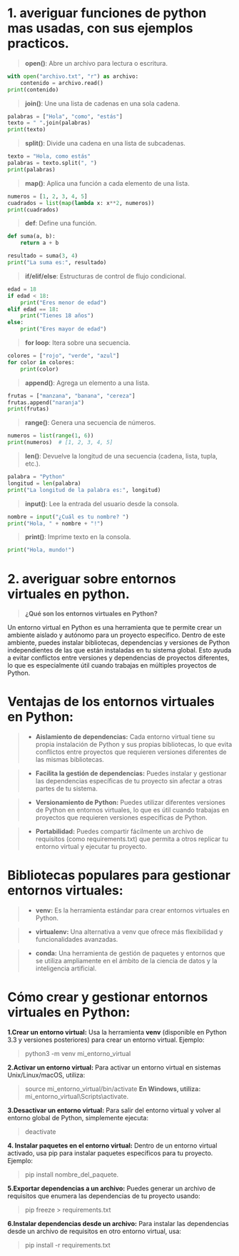 # 1. averiguar funciones de python mas usadas, con sus ejemplos practicos.

> **open()**: Abre un archivo para lectura o escritura.
```python
with open("archivo.txt", "r") as archivo:
    contenido = archivo.read()
print(contenido)
```
>**join()**: Une una lista de cadenas en una sola cadena.
```python
palabras = ["Hola", "como", "estás"]
texto = " ".join(palabras)
print(texto)
```
> **split()**: Divide una cadena en una lista de subcadenas.

```python
texto = "Hola, como estás"
palabras = texto.split(", ")
print(palabras)
```
> **map()**: Aplica una función a cada elemento de una lista.
```python
numeros = [1, 2, 3, 4, 5]
cuadrados = list(map(lambda x: x**2, numeros))
print(cuadrados)
```
> **def**: Define una función.
```python
def suma(a, b):
    return a + b

resultado = suma(3, 4)
print("La suma es:", resultado)
```
> **if/elif/else**: Estructuras de control de flujo condicional.
```python
edad = 18
if edad < 18:
    print("Eres menor de edad")
elif edad == 18:
    print("Tienes 18 años")
else:
    print("Eres mayor de edad")

```
> **for loop**: Itera sobre una secuencia.
```python
colores = ["rojo", "verde", "azul"]
for color in colores:
    print(color)
```
> **append()**: Agrega un elemento a una lista.
```python
frutas = ["manzana", "banana", "cereza"]
frutas.append("naranja")
print(frutas)
```
> **range()**: Genera una secuencia de números.
```python
numeros = list(range(1, 6))
print(numeros)  # [1, 2, 3, 4, 5]
```
> **len()**: Devuelve la longitud de una secuencia (cadena, lista, tupla, etc.).
```python
palabra = "Python"
longitud = len(palabra)
print("La longitud de la palabra es:", longitud)
```
> **input()**: Lee la entrada del usuario desde la consola.
```python
nombre = input("¿Cuál es tu nombre? ")
print("Hola, " + nombre + "!")
```
> **print()**: Imprime texto en la consola.
```python
print("Hola, mundo!")
```

# 2. averiguar sobre entornos virtuales en python.

> **¿Qué son los entornos virtuales en Python?** 

Un entorno virtual en Python es una herramienta que te permite crear un ambiente aislado y autónomo para un proyecto específico. Dentro de este ambiente, puedes instalar bibliotecas, dependencias y versiones de Python independientes de las que están instaladas en tu sistema global. Esto ayuda a evitar conflictos entre versiones y dependencias de proyectos diferentes, lo que es especialmente útil cuando trabajas en múltiples proyectos de Python.
# **Ventajas de los entornos virtuales en Python:**
>- **Aislamiento de dependencias:** Cada entorno virtual tiene su propia instalación de Python y sus propias bibliotecas, lo que evita conflictos entre proyectos que requieren versiones diferentes de las mismas bibliotecas.

>- **Facilita la gestión de dependencias:** Puedes instalar y gestionar las dependencias específicas de tu proyecto sin afectar a otras partes de tu sistema.

>- **Versionamiento de Python:** Puedes utilizar diferentes versiones de Python en entornos virtuales, lo que es útil cuando trabajas en proyectos que requieren versiones específicas de Python.

>- **Portabilidad:** Puedes compartir fácilmente un archivo de requisitos (como requirements.txt) que permita a otros replicar tu entorno virtual y ejecutar tu proyecto.

# Bibliotecas populares para gestionar entornos virtuales:

>- **venv:** Es la herramienta estándar para crear entornos virtuales en Python.

>- **virtualenv:** Una alternativa a venv que ofrece más flexibilidad y funcionalidades avanzadas.

>- **conda:** Una herramienta de gestión de paquetes y entornos que se utiliza ampliamente en el ámbito de la ciencia de datos y la inteligencia artificial.

# Cómo crear y gestionar entornos virtuales en Python:

**1.Crear un entorno virtual:**
Usa la herramienta **venv** (disponible en Python 3.3 y versiones posteriores) para crear un entorno virtual. Ejemplo:

> python3 -m venv mi_entorno_virtual

**2.Activar un entorno virtual:**
Para activar un entorno virtual en sistemas Unix/Linux/macOS, utiliza:

> source mi_entorno_virtual/bin/activate **En Windows, utiliza:**
 mi_entorno_virtual\Scripts\activate.

**3.Desactivar un entorno virtual:**
Para salir del entorno virtual y volver al entorno global de Python, simplemente ejecuta:
>deactivate

**4. Instalar paquetes en el entorno virtual:**
Dentro de un entorno virtual activado, usa pip para instalar paquetes específicos para tu proyecto. Ejemplo:
> pip install nombre_del_paquete.

**5.Exportar dependencias a un archivo:**
Puedes generar un archivo de requisitos que enumera las dependencias de tu proyecto usando:
> pip freeze > requirements.txt


**6.Instalar dependencias desde un archivo:**
Para instalar las dependencias desde un archivo de requisitos en otro entorno virtual, usa:
> pip install -r requirements.txt

